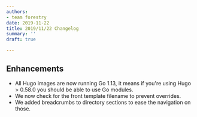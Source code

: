 ```yaml
---
authors:
- team forestry
date: 2019-11-22
title: 2019/11/22 Changelog
summary: ''
draft: true

---
```

## Enhancements

* All Hugo images are now running Go 1.13, it means if you're using Hugo > 0.58.0 you should be able to use Go modules.
* We now check for the front template filename to prevent overrides. 
* We added breadcrumbs to directory sections to ease the navigation on those.